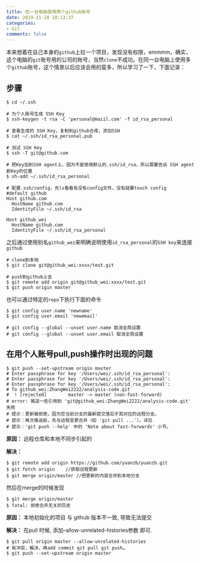 ```yaml
---
title: 在一台电脑使用两个github账号
date: 2019-11-20 18:13:37
categories:
- Git
comments: false
---
```




本来想着在自己本身的`github`上拉一个项目，发现没有权限，emmmm，确实，这个电脑的`git`账号用的公司的账号，当然`clone`不成功。在同一台电脑上使用多个`github`账号，这个情景以后应该会用的蛮多，所以学习了一下，下面记录：

<!-- more -->



## 步骤

```shell
$ cd ~/.ssh

# 为个人账号生成 SSH Key
$ ssh-keygen -t rsa -C 'personal@maiil.com' -f id_rsa_personal 

# 查看生成的 SSH Key，复制到github仓库，添加SSH
$ cat ~/.ssh/id_rsa_personal.pub

# 测试 SSH Key
$ ssh -T git@github.com

# 把Key加到SSH agent上，因为不是使用默认的.ssh/id_rsa，所以需要告诉 SSH agent新Key的位置
$ sh-add ~/.ssh/id_rsa_personal

# 配置.ssh/config，先ls看看有没有config文件，没有就要touch config
#default github
Host github.com
  HostName github.com
  IdentityFile ~/.ssh/id_rsa
 
Host github_wei
  HostName github.com
  IdentityFile ~/.ssh/id_rsa_personal
```

之后通过使用别名`github_wei`来明确说明使用`id_rsa_personal`的`SSH key`来连接`github`

```shell
# clone到本地
$ git clone git@github_wei:xxxx/test.git

# push到github上去
$ git remote add origin git@github_wei:xxxx/test.git
$ git push origin master
```

也可以通过特定的`repo`下执行下面的命令

```shell
$ git config user.name 'newname'
$ git config user.email 'newemail'

# git config --global --unset user.name 取消全局设置
# git config --global --unset user.email 取消全局设置
```



## 在用个人账号pull,push操作时出现的问题

```shell
$ git push --set-upstream origin master
# Enter passphrase for key '/Users/wei/.ssh/id_rsa_personal': 
# Enter passphrase for key '/Users/wei/.ssh/id_rsa_personal': 
# Enter passphrase for key '/Users/wei/.ssh/id_rsa_personal': 
# To github_wei:ZhangWei2222/analysis-code.git
#  ! [rejected]        master -> master (non-fast-forward)
# error: 推送一些引用到 'git@github_wei:ZhangWei2222/analysis-code.git' 失败
# 提示：更新被拒绝，因为您当前分支的最新提交落后于其对应的远程分支。
# 提示：再次推送前，先与远程变更合并（如 'git pull ...'）。详见
# 提示：'git push --help' 中的 'Note about fast-forwards' 小节。
```

**原因：** 远程仓库和本地不同步引起的

**解决：**

```shell
$ git remote add origin https://github.com/yuanzb/yuanzb.git  
$ git fetch origin    //获取远程更新
$ git merge origin/master //把更新的内容合并到本地分支
```

然后在merge的时候发现

```shell
$ git merge origin/master
$ fatal: 拒绝合并无关的历史
```

**原因：** 本地初始化的项目 与 github 版本不一致, 导致无法提交

**解决：** 在pull 时候, 添加–allow-unrelated-histories参数 即可.

```shell
$ git pull origin master --allow-unrelated-histories  
# 有冲突，解决，再add commit git pull git push…
$ git push --set-upstream origin master
```